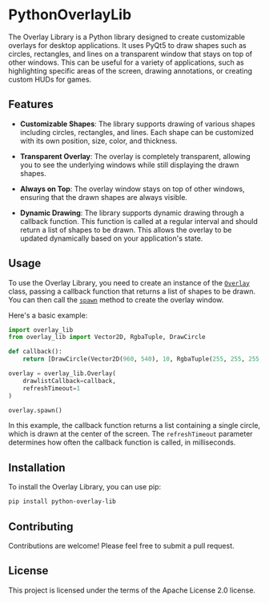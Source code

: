 # PythonOverlayLib

The Overlay Library is a Python library designed to create customizable overlays for desktop applications. It uses PyQt5 to draw shapes such as circles, rectangles, and lines on a transparent window that stays on top of other windows. This can be useful for a variety of applications, such as highlighting specific areas of the screen, drawing annotations, or creating custom HUDs for games.

## Features

- **Customizable Shapes**: The library supports drawing of various shapes including circles, rectangles, and lines. Each shape can be customized with its own position, size, color, and thickness.

- **Transparent Overlay**: The overlay is completely transparent, allowing you to see the underlying windows while still displaying the drawn shapes.

- **Always on Top**: The overlay window stays on top of other windows, ensuring that the drawn shapes are always visible.

- **Dynamic Drawing**: The library supports dynamic drawing through a callback function. This function is called at a regular interval and should return a list of shapes to be drawn. This allows the overlay to be updated dynamically based on your application's state.

## Usage

To use the Overlay Library, you need to create an instance of the [`Overlay`](https://github.com/LUXTACO/PythonOverlayLib/blob/main/overlay_lib/overlay.py#L48) class, passing a callback function that returns a list of shapes to be drawn. You can then call the [`spawn`](https://github.com/LUXTACO/PythonOverlayLib/blob/main/overlay_lib/overlay.py#L54) method to create the overlay window.

Here's a basic example:

```python
import overlay_lib
from overlay_lib import Vector2D, RgbaTuple, DrawCircle

def callback():
    return [DrawCircle(Vector2D(960, 540), 10, RgbaTuple(255, 255, 255, 255), 1)]

overlay = overlay_lib.Overlay(
    drawlistCallback=callback,
    refreshTimeout=1
)

overlay.spawn()
```

In this example, the callback function returns a list containing a single circle, which is drawn at the center of the screen. The `refreshTimeout` parameter determines how often the callback function is called, in milliseconds.

## Installation

To install the Overlay Library, you can use pip:

```bash
pip install python-overlay-lib
```

## Contributing

Contributions are welcome! Please feel free to submit a pull request.

## License

This project is licensed under the terms of the Apache License 2.0 license.